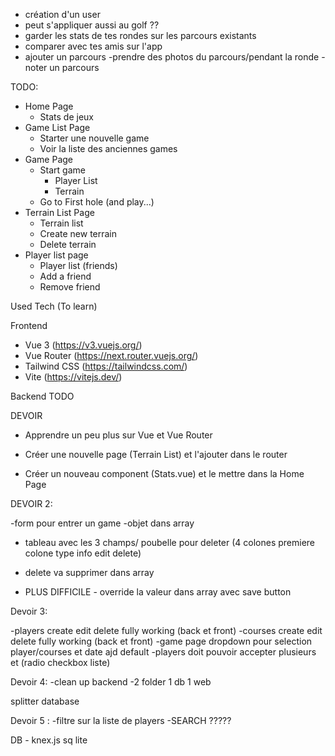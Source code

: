 - création d'un user
- peut s'appliquer aussi au golf ??
- garder les stats de tes rondes sur les parcours existants
- comparer avec tes amis sur l'app
- ajouter un parcours
  -prendre des photos du parcours/pendant la ronde
  -noter un parcours

TODO:

- Home Page
  - Stats de jeux
- Game List Page
  - Starter une nouvelle game
  - Voir la liste des anciennes games
- Game Page
  - Start game
    - Player List
    - Terrain
  - Go to First hole (and play...)
- Terrain List Page
  - Terrain list
  - Create new terrain
  - Delete terrain
- Player list page
  - Player list (friends)
  - Add a friend
  - Remove friend

Used Tech (To learn)

Frontend

- Vue 3 (https://v3.vuejs.org/)
- Vue Router (https://next.router.vuejs.org/)
- Tailwind CSS (https://tailwindcss.com/)
- Vite (https://vitejs.dev/)

Backend
TODO

DEVOIR

- Apprendre un peu plus sur Vue et Vue Router

- Créer une nouvelle page (Terrain List) et l'ajouter dans le router

- Créer un nouveau component (Stats.vue) et le mettre dans la Home Page

DEVOIR 2:

-form pour entrer un game
-objet dans array

- tableau avec les 3 champs/ poubelle pour deleter (4 colones premiere colone type info edit delete)

- delete va supprimer dans array

- PLUS DIFFICILE - override la valeur dans array avec save button

Devoir 3:

-players create edit delete fully working (back et front)
-courses create edit delete fully working (back et front)
-game page dropdown pour selection player/courses et date ajd default
-players doit pouvoir accepter plusieurs et (radio checkbox liste)

Devoir 4:
-clean up backend
-2 folder
1 db
1 web

splitter database

Devoir 5 :
-filtre sur la liste de players
-SEARCH ?????

DB - knex.js
sq lite
